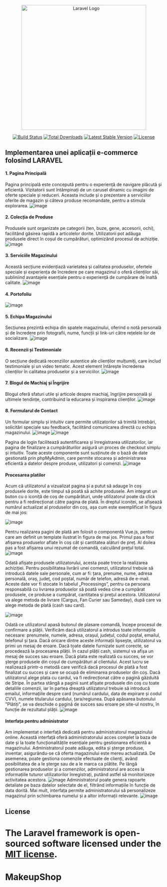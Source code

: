 <p align="center"><a href="https://laravel.com" target="_blank"><img src="https://raw.githubusercontent.com/laravel/art/master/logo-lockup/5%20SVG/2%20CMYK/1%20Full%20Color/laravel-logolockup-cmyk-red.svg" width="400" alt="Laravel Logo"></a></p>

<p align="center">
<a href="https://github.com/laravel/framework/actions"><img src="https://github.com/laravel/framework/workflows/tests/badge.svg" alt="Build Status"></a>
<a href="https://packagist.org/packages/laravel/framework"><img src="https://img.shields.io/packagist/dt/laravel/framework" alt="Total Downloads"></a>
<a href="https://packagist.org/packages/laravel/framework"><img src="https://img.shields.io/packagist/v/laravel/framework" alt="Latest Stable Version"></a>
<a href="https://packagist.org/packages/laravel/framework"><img src="https://img.shields.io/packagist/l/laravel/framework" alt="License"></a>
</p>

## Implementarea unei aplicații e-commerce folosind LARAVEL

#### 1. Pagina Principală
Pagina principală este concepută pentru o experiență de navigare plăcută și eficientă. Vizitatorii sunt întâmpinați de un carusel dinamic cu imagini de oferte speciale și reduceri. Aceasta include și o prezentare a serviciilor oferite de magazin și câteva produse recomandate, pentru a stimula explorarea.
![image](https://github.com/user-attachments/assets/3ebee04a-292c-4b48-b205-49dc815a4a24)

#### 2. Colecția de Produse
Produsele sunt organizate pe categorii (ten, buze, gene, accesorii, ochi), facilitând găsirea rapidă a articolelor dorite. Utilizatorii pot adăuga produsele direct în coșul de cumpărături, optimizând procesul de achiziție.
![image](https://github.com/user-attachments/assets/33fc132a-cabd-4c87-8d14-214f31d36df0)

#### 3. Serviciile Magazinului
Această secțiune evidențiază varietatea și calitatea produselor, ofertele speciale și experiența de încredere pe care magazinul o oferă clienților săi, subliniind avantajele esențiale pentru o experiență de cumpărare de înaltă calitate.
![image](https://github.com/user-attachments/assets/b396dde8-c98e-4df7-bbb9-504dcfbe0551)

#### 4. Portofoliu
![image](https://github.com/user-attachments/assets/baf97d3e-d187-482a-8eed-8a78aee72f28)

#### 5. Echipa Magazinului
Secțiunea prezintă echipa din spatele magazinului, oferind o notă personală și de încredere prin fotografii, nume, funcții și link-uri către rețelele lor de socializare.
![image](https://github.com/user-attachments/assets/4e87b5be-fbe4-4786-866e-8d7f215f5e25)

#### 6. Recenzii și Testimoniale
O secțiune dedicată recenziilor autentice ale clienților mulțumiți, care includ testimoniale și un video tematic. Acest element întărește încrederea clienților în calitatea produselor și a serviciilor.
![image](https://github.com/user-attachments/assets/ba6ac4f4-81db-4115-9dbb-a7a48d975cfe)

#### 7. Blogul de Machiaj și Îngrijire
Blogul oferă sfaturi utile și articole despre machiaj, îngrijire personală și ultimele tendințe, contribuind la educarea și inspirarea clienților.
![image](https://github.com/user-attachments/assets/54f05f75-978c-41e8-a3e8-ec289ca05fff)

#### 8. Formularul de Contact
Un formular simplu și intuitiv care permite utilizatorilor să trimită întrebări, solicitări speciale sau feedback, facilitând comunicarea directă cu echipa magazinului.
![image](https://github.com/user-attachments/assets/36377094-4aef-4607-bf80-3674a483c39e)
![image](https://github.com/user-attachments/assets/f8bd8f19-a383-4b66-90e9-f9388da37466)

 Pagina de login facilitează autentificarea și înregistrarea utilizatorilor, iar pagina de finalizare a cumpărăturilor asigură un proces de checkout simplu și intuitiv. Toate aceste componente sunt susținute de o bază de date gestionată prin phpMyAdmin, care permite stocarea și administrarea eficientă a datelor despre produse, utilizatori și comenzi.
![image](https://github.com/user-attachments/assets/7a9dd65c-18c9-4351-99a4-331e2461f140)

 #### Procesarea platilor
 Acum că utilizatorul a vizualizat pagina și a putut să adauge în coș produsele dorite, este timpul să poată să achite produsele. Am integrat un buton cu o iconiță de coș de cumpărături, unde utilizatorul poate da click pentru a fi redirecționat către pagina de plată. În dreptul iconiței, se afișează numărul actualizat al produselor din coș, așa cum este exemplificat în figura de mai jos: 
 
 ![image](https://github.com/user-attachments/assets/e69d2c93-2ba0-41c1-953e-1c26ca4ea822)
 
Pentru realizarea pagini de plată am folosit o componentă Vue.js, pentru care am definit un template ilustrat în figura de mai jos. Primul pas a fost afișarea produselor aflate în coș cât și 
cantitatea alături de preț. Al doilea pas a fost afișarea unui rezumat de comandă, calculând prețul total.
![image](https://github.com/user-attachments/assets/aa3e4428-f26c-4f42-b248-ec1d182a0d94)

Odată afișate produsele utilizatorului, acesta poate trece la realizarea achiziției. Pentru posibilitatea livrării unei comenzi, utilizatorul trebuie să introducă datele sale personale, cum ar fi: țara, prenume, nume, adresa personală, oraș, județ, cod poștal, număr de telefon, adresă de e-mail. Aceste date vor fi stocate în tabelul „Processings”, pentru ca persoana responsabilă cu livrarea produselor să poată vedea cine a cumpărat produsele, ce produse a cumpărat, cantitatea și prețul acestora. Utilizatorul va alege metoda de livrare (Cargus, Fan Curier sau Sameday), după care va alege metoda de plată (cash sau card).

![image](https://github.com/user-attachments/assets/9a488321-7be4-4b0a-8b34-8d2e515e638e)

Odată ce utilizatorul apasă butonul de plasare comandă, începe procesul de confirmare 
a plății. Verificăm dacă utilizatorul a introdus toate informațiile necesare: prenumele, numele, adresa, orașul, județul, codul poștal, emailul, telefonul și țara. Dacă oricare dintre aceste informații lipsește, utilizatorul va primi un mesaj de eroare. Dacă toate datele furnizate sunt corecte, se procedează la procesarea plății. 
În cazul plății cash, sistemul va afișa un mesaj de succes sau eroare. Dacă plata este realizată cu succes, se vor șterge produsele din coșul de cumpărături al clientului. Acest lucru se realizează printr-o metodă care verifică dacă procesul de plată a fost finalizat cu succes și care se ocupă de eliminarea produselor din coș.
Dacă utilizatorul alege plata cu cardul, va fi redirecționat către o pagină găzduită de Stripe. În partea stângă a paginii sunt afișate produsele din coș cu toate detaliile comenzii, iar în partea dreaptă utilizatorul trebuie să introducă emailul, informațiile despre card (numărul cardului, data de expirare și codul CVV), numele titularului cardului, țara/regiunea. 
După apăsarea butonului "Plătiți", se va deschide o pagină de succes sau eroare pe site-ul nostru, în funcție de rezultatul plății.
![image](https://github.com/user-attachments/assets/1405eaf1-5243-442c-82a2-2f7799542fae)



#### Interfața pentru administrator
Am implementat o interfață dedicată pentru administratorul magazinului online. Această interfață oferă administratorului acces complet la baza de date și la toate funcționalitățile esențiale pentru gestionarea eficientă a magazinului. Administratorul poate adăuga, edita și șterge produse, inventar, asigurându-se că oferta magazinului este mereu actualizată. De asemenea, poate gestiona comenzile efectuate de clienți, având posibilitatea de a le șterge sau de a le marca ca plătite. Pe lângă gestionarea produselor și a comenzilor, administratorul are acces la informațiile tuturor utilizatorilor înregistrați, putând 
astfel să monitorizeze activitatea acestora.
![image](https://github.com/user-attachments/assets/b0519ca9-e827-4432-8aa9-fe45143226a0) 
Administratorul poate genera rapoarte detaliate pe baza datelor selectate de el, filtrând informațiile în funcție de data dorită. Mai mult, interfața permite administratorului să personalizeze magazinul prin schimbarea numelui și a altor informații relevante.
![image](https://github.com/user-attachments/assets/17220430-5a7c-4f1a-8cbf-08f0afa54d8c)


## License

The Laravel framework is open-sourced software licensed under the [MIT license](https://opensource.org/licenses/MIT).
=======
# MakeupShop

